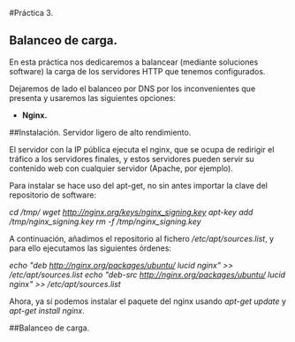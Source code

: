 #Práctica 3. 

## Balanceo de carga. 


En esta práctica nos dedicaremos a balancear (mediante soluciones software) la carga de los servidores HTTP que tenemos configurados. 

Dejaremos de lado el balanceo por DNS por los inconvenientes que presenta y usaremos las siguientes opciones:

- **Nginx.** 

##Instalación. 
Servidor ligero de alto rendimiento. 

El servidor con la IP pública ejecuta el nginx, que se ocupa de redirigir el tráfico a los servidores finales, y estos servidores pueden servir su contenido web con cualquier servidor (Apache, por ejemplo). 

Para instalar se hace uso del apt-get, no sin antes importar la clave del repositorio de software: 

*cd /tmp/
wget http://nginx.org/keys/nginx_signing.key 
apt-key add /tmp/nginx_signing.key
rm -f /tmp/nginx_signing.key*

A continuación, añadimos el repositorio al fichero */etc/apt/sources.list*, y para ello ejecutamos las siguientes órdenes: 



*echo "deb http://nginx.org/packages/ubuntu/ lucid nginx" >> /etc/apt/sources.list
echo "deb-src http://nginx.org/packages/ubuntu/ lucid nginx" >> /etc/apt/sources.list*

Ahora, ya sí podemos instalar el paquete del nginx usando *apt-get update* y *apt-get install nginx*.

##Balanceo de carga. 